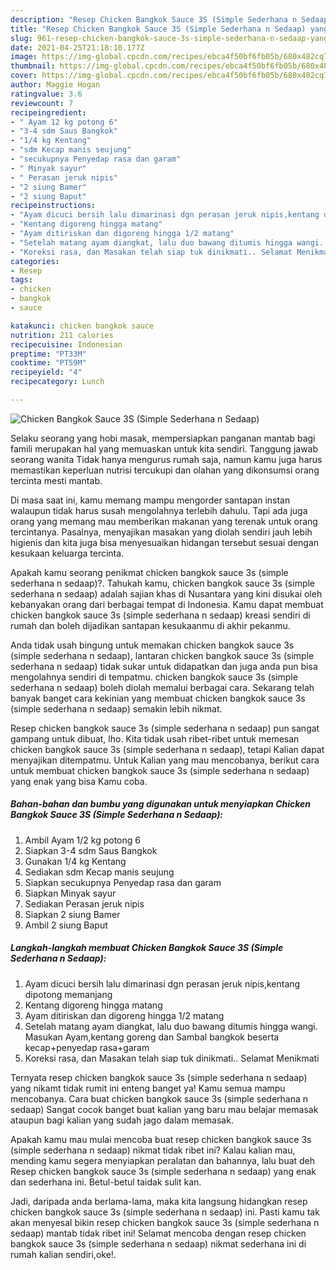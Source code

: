 ```yaml
---
description: "Resep Chicken Bangkok Sauce 3S (Simple Sederhana n Sedaap) yang enak Untuk Jualan"
title: "Resep Chicken Bangkok Sauce 3S (Simple Sederhana n Sedaap) yang enak Untuk Jualan"
slug: 961-resep-chicken-bangkok-sauce-3s-simple-sederhana-n-sedaap-yang-enak-untuk-jualan
date: 2021-04-25T21:18:10.177Z
image: https://img-global.cpcdn.com/recipes/ebca4f50bf6fb05b/680x482cq70/chicken-bangkok-sauce-3s-simple-sederhana-n-sedaap-foto-resep-utama.jpg
thumbnail: https://img-global.cpcdn.com/recipes/ebca4f50bf6fb05b/680x482cq70/chicken-bangkok-sauce-3s-simple-sederhana-n-sedaap-foto-resep-utama.jpg
cover: https://img-global.cpcdn.com/recipes/ebca4f50bf6fb05b/680x482cq70/chicken-bangkok-sauce-3s-simple-sederhana-n-sedaap-foto-resep-utama.jpg
author: Maggie Hogan
ratingvalue: 3.6
reviewcount: 7
recipeingredient:
- " Ayam 12 kg potong 6"
- "3-4 sdm Saus Bangkok"
- "1/4 kg Kentang"
- "sdm Kecap manis seujung"
- "secukupnya Penyedap rasa dan garam"
- " Minyak sayur"
- " Perasan jeruk nipis"
- "2 siung Bamer"
- "2 siung Baput"
recipeinstructions:
- "Ayam dicuci bersih lalu dimarinasi dgn perasan jeruk nipis,kentang dipotong memanjang"
- "Kentang digoreng hingga matang"
- "Ayam ditiriskan dan digoreng hingga 1/2 matang"
- "Setelah matang ayam diangkat, lalu duo bawang ditumis hingga wangi. Masukan Ayam,kentang goreng dan Sambal bangkok beserta kecap+penyedap rasa+garam"
- "Koreksi rasa, dan Masakan telah siap tuk dinikmati.. Selamat Menikmati"
categories:
- Resep
tags:
- chicken
- bangkok
- sauce

katakunci: chicken bangkok sauce 
nutrition: 211 calories
recipecuisine: Indonesian
preptime: "PT33M"
cooktime: "PT59M"
recipeyield: "4"
recipecategory: Lunch

---
```



![Chicken Bangkok Sauce 3S (Simple Sederhana n Sedaap)](https://img-global.cpcdn.com/recipes/ebca4f50bf6fb05b/680x482cq70/chicken-bangkok-sauce-3s-simple-sederhana-n-sedaap-foto-resep-utama.jpg)

Selaku seorang yang hobi masak, mempersiapkan panganan mantab bagi famili merupakan hal yang memuaskan untuk kita sendiri. Tanggung jawab seorang  wanita Tidak hanya mengurus rumah saja, namun kamu juga harus memastikan keperluan nutrisi tercukupi dan olahan yang dikonsumsi orang tercinta mesti mantab.

Di masa  saat ini, kamu memang mampu mengorder santapan instan walaupun tidak harus susah mengolahnya terlebih dahulu. Tapi ada juga orang yang memang mau memberikan makanan yang terenak untuk orang tercintanya. Pasalnya, menyajikan masakan yang diolah sendiri jauh lebih higienis dan kita juga bisa menyesuaikan hidangan tersebut sesuai dengan kesukaan keluarga tercinta. 



Apakah kamu seorang penikmat chicken bangkok sauce 3s (simple sederhana n sedaap)?. Tahukah kamu, chicken bangkok sauce 3s (simple sederhana n sedaap) adalah sajian khas di Nusantara yang kini disukai oleh kebanyakan orang dari berbagai tempat di Indonesia. Kamu dapat membuat chicken bangkok sauce 3s (simple sederhana n sedaap) kreasi sendiri di rumah dan boleh dijadikan santapan kesukaanmu di akhir pekanmu.

Anda tidak usah bingung untuk memakan chicken bangkok sauce 3s (simple sederhana n sedaap), lantaran chicken bangkok sauce 3s (simple sederhana n sedaap) tidak sukar untuk didapatkan dan juga anda pun bisa mengolahnya sendiri di tempatmu. chicken bangkok sauce 3s (simple sederhana n sedaap) boleh diolah memalui berbagai cara. Sekarang telah banyak banget cara kekinian yang membuat chicken bangkok sauce 3s (simple sederhana n sedaap) semakin lebih nikmat.

Resep chicken bangkok sauce 3s (simple sederhana n sedaap) pun sangat gampang untuk dibuat, lho. Kita tidak usah ribet-ribet untuk memesan chicken bangkok sauce 3s (simple sederhana n sedaap), tetapi Kalian dapat menyajikan ditempatmu. Untuk Kalian yang mau mencobanya, berikut cara untuk membuat chicken bangkok sauce 3s (simple sederhana n sedaap) yang enak yang bisa Kamu coba.

<!--inarticleads1-->

##### Bahan-bahan dan bumbu yang digunakan untuk menyiapkan Chicken Bangkok Sauce 3S (Simple Sederhana n Sedaap):

1. Ambil  Ayam 1/2 kg potong 6
1. Siapkan 3-4 sdm Saus Bangkok
1. Gunakan 1/4 kg Kentang
1. Sediakan sdm Kecap manis seujung
1. Siapkan secukupnya Penyedap rasa dan garam
1. Siapkan  Minyak sayur
1. Sediakan  Perasan jeruk nipis
1. Siapkan 2 siung Bamer
1. Ambil 2 siung Baput




<!--inarticleads2-->

##### Langkah-langkah membuat Chicken Bangkok Sauce 3S (Simple Sederhana n Sedaap):

1. Ayam dicuci bersih lalu dimarinasi dgn perasan jeruk nipis,kentang dipotong memanjang
1. Kentang digoreng hingga matang
1. Ayam ditiriskan dan digoreng hingga 1/2 matang
1. Setelah matang ayam diangkat, lalu duo bawang ditumis hingga wangi. Masukan Ayam,kentang goreng dan Sambal bangkok beserta kecap+penyedap rasa+garam
1. Koreksi rasa, dan Masakan telah siap tuk dinikmati.. Selamat Menikmati




Ternyata resep chicken bangkok sauce 3s (simple sederhana n sedaap) yang nikamt tidak rumit ini enteng banget ya! Kamu semua mampu mencobanya. Cara buat chicken bangkok sauce 3s (simple sederhana n sedaap) Sangat cocok banget buat kalian yang baru mau belajar memasak ataupun bagi kalian yang sudah jago dalam memasak.

Apakah kamu mau mulai mencoba buat resep chicken bangkok sauce 3s (simple sederhana n sedaap) nikmat tidak ribet ini? Kalau kalian mau, mending kamu segera menyiapkan peralatan dan bahannya, lalu buat deh Resep chicken bangkok sauce 3s (simple sederhana n sedaap) yang enak dan sederhana ini. Betul-betul taidak sulit kan. 

Jadi, daripada anda berlama-lama, maka kita langsung hidangkan resep chicken bangkok sauce 3s (simple sederhana n sedaap) ini. Pasti kamu tak akan menyesal bikin resep chicken bangkok sauce 3s (simple sederhana n sedaap) mantab tidak ribet ini! Selamat mencoba dengan resep chicken bangkok sauce 3s (simple sederhana n sedaap) nikmat sederhana ini di rumah kalian sendiri,oke!.


